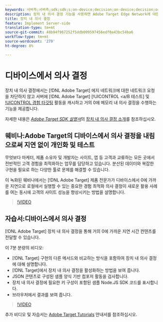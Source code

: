 ```yaml
---
keywords: 서버측;서버측;sdk;sdk;s;on-device;decision;on-device;decision;on device;ondevice;0 latency;near-zero;node.js
description: 장치 내 의사 결정 기능을 사용하면 Adobe Target Edge Network에 대한 네트워크 요청을 차단하지 않고도 서버에 Adobe Target A/B 및 XT(Experience Targeting) 활동을 캐시하고 0분 이내에 메모리 내 의사 결정을 수행하는 기능을 사용할 수 있습니다.
title: 장치 내 의사 결정
feature: Implement Server-side
translation-type: tm+mt
source-git-commit: 48b94f967252f5ddb009597456edf0a43bc54ba6
workflow-type: tm+mt
source-wordcount: '279'
ht-degree: 0%

---
```



# 디바이스에서 의사 결정

장치 내 의사 결정에서는 [!DNL Adobe Target] 에지 네트워크에 대한 네트워크 요청을 차단하지 않고 서버에 [!DNL Adobe Target] [!UICONTROL  &lt;a/B 테스트] 및 [!UICONTROL 경험 타깃팅](XT) 활동을 캐시하고 거의 0에 메모리 내 의사 결정을 수행하는 기능을 제공합니다.

자세한 내용은 *[Adobe Target SDK 설명서](https://adobetarget-sdks.gitbook.io/docs/)*&#x200B;의 [장치 내 의사 결정 소개](https://adobetarget-sdks.gitbook.io/docs/on-device-decisioning/introduction-to-on-device-decisioning)를 참조하십시오.

## 웨비나:Adobe Target의 디바이스에서 의사 결정을 내림으로써 지연 없이 개인화 및 테스트

무엇보다 마케터, 제품 소유자 및 개발자는 사이트, 앱 등 고객과 교류하는 모든 곳에서 전반적인 고객 경험을 최적화하는 업무를 담당하고 있습니다. 분산된 데이터와 복잡한 구현을 필요로 하는 다양한 툴로 문제를 해결할 수 있습니다.

이 녹화된 웨비나에서는 [!DNL Adobe Target] 제품 전문가가 디바이스에서 0에 가까운 지연으로 로컬에서 실행할 수 있는 중요한 경험 최적화 의사 결정이 새로운 활용 사례를 여는 동시에 고객의 사이트 성능을 향상시키는 방법을 설명합니다.

>[!VIDEO](https://video.tv.adobe.com/v/328148)

## 자습서:디바이스에서 의사 결정

[!DNL Adobe Target] 장치 내 의사 결정을 통해 거의 0에 가까운 지연 시간 컨텐츠를 전달할 수 있습니다.

이 7분 분량의 비디오:

* [!DNL Target] 구현의 다른 메서드와 비교하는 방식을 포함하여 장치 내 의사 결정에 대해 설명합니다.
* [!DNL Target]에서 장치 내 의사 결정을 활성화하는 방법을 보여 줍니다.
* JSON 콘텐츠로 구성된 샘플 양식 기반 컴포저 활동을 검사합니다.
* 장치 내 의사 결정에 필요한 키 구성이 포함된 샘플 Node.JS SDK 코드를 표시합니다.
* 브라우저에서 결과를 보여 줍니다.

>[!VIDEO](https://video.tv.adobe.com/v/329032)

추가 비디오 및 자습서는 [Adobe Target Tutorials](https://experienceleague.adobe.com/docs/target-learn/tutorials/overview.html) 안내서를 참조하십시오.
